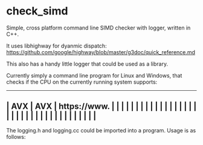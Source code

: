# check_simd

Simple, cross platform command line SIMD checker with logger, written in C++.

It uses libhighway for dyanmic dispatch:
https://github.com/google/highway/blob/master/g3doc/quick_reference.md

This also has a handy little logger that could be used as a library.

Currently simply a command line program for Linux and Windows, that checks
if the CPU on the currently running system supports:

---------------------------------------------------------------------------------------------------------
| AVX                                |       AVX                     |      https://www.                |
|                                    |                               |                                  |
|                                    |                               |                                  |
|                                    |                               |                                  |
|                                    |                               |                                  |
|                                    |                               |                                  |
|                                    |                               |                                  |
|                                    |                               |                                  |
|                                    |                               |                                  |
|                                    |                               |                                  |
---------------------------------------------------------------------------------------------------------

The logging.h and logging.cc could be imported into a program. Usage is as follows:
